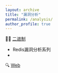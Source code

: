 ```yaml
---
layout: archive
title: "漏洞分析"
permalink: /analysis/
author_profile: true
---
```


🧑‍💻 [二进制](./binary.html)
- Redis漏洞分析系列
- 

🔍 [Web]()

